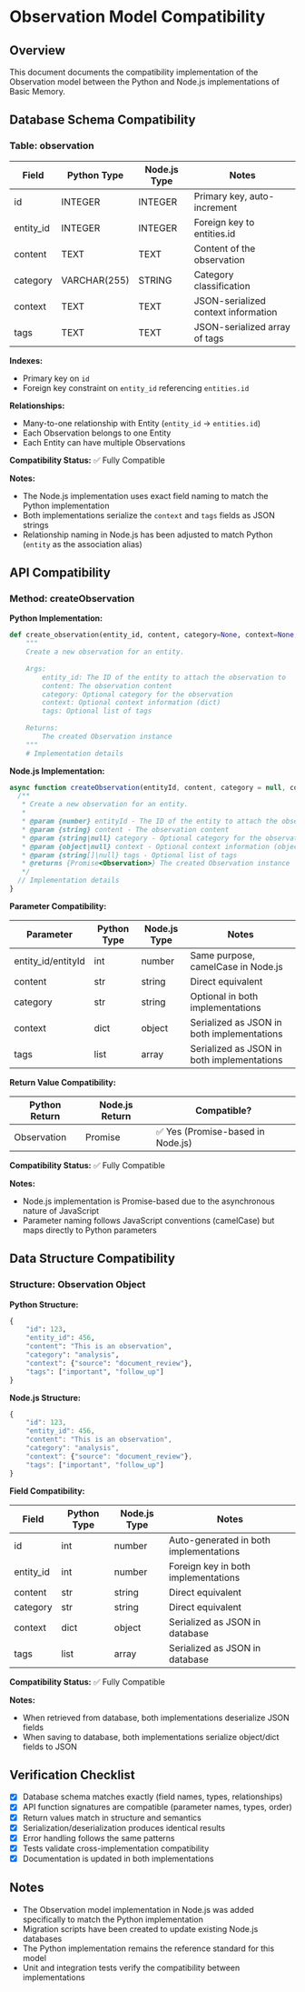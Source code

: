 # Observation Model Compatibility

## Overview

This document documents the compatibility implementation of the Observation model between the Python and Node.js implementations of Basic Memory.

## Database Schema Compatibility

### Table: observation

| Field | Python Type | Node.js Type | Notes |
|-------|------------|--------------|-------|
| id | INTEGER | INTEGER | Primary key, auto-increment |
| entity_id | INTEGER | INTEGER | Foreign key to entities.id |
| content | TEXT | TEXT | Content of the observation |
| category | VARCHAR(255) | STRING | Category classification |
| context | TEXT | TEXT | JSON-serialized context information |
| tags | TEXT | TEXT | JSON-serialized array of tags |

**Indexes:**
- Primary key on `id`
- Foreign key constraint on `entity_id` referencing `entities.id`

**Relationships:**
- Many-to-one relationship with Entity (`entity_id` -> `entities.id`)
- Each Observation belongs to one Entity
- Each Entity can have multiple Observations

**Compatibility Status:** ✅ Fully Compatible

**Notes:**
- The Node.js implementation uses exact field naming to match the Python implementation
- Both implementations serialize the `context` and `tags` fields as JSON strings
- Relationship naming in Node.js has been adjusted to match Python (`entity` as the association alias)

## API Compatibility

### Method: createObservation

**Python Implementation:**
```python
def create_observation(entity_id, content, category=None, context=None, tags=None):
    """
    Create a new observation for an entity.
    
    Args:
        entity_id: The ID of the entity to attach the observation to
        content: The observation content
        category: Optional category for the observation
        context: Optional context information (dict)
        tags: Optional list of tags
        
    Returns:
        The created Observation instance
    """
    # Implementation details
```

**Node.js Implementation:**
```javascript
async function createObservation(entityId, content, category = null, context = null, tags = null) {
  /**
   * Create a new observation for an entity.
   * 
   * @param {number} entityId - The ID of the entity to attach the observation to
   * @param {string} content - The observation content
   * @param {string|null} category - Optional category for the observation
   * @param {object|null} context - Optional context information (object)
   * @param {string[]|null} tags - Optional list of tags
   * @returns {Promise<Observation>} The created Observation instance
   */
  // Implementation details
}
```

**Parameter Compatibility:**

| Parameter | Python Type | Node.js Type | Notes |
|-----------|------------|--------------|-------|
| entity_id/entityId | int | number | Same purpose, camelCase in Node.js |
| content | str | string | Direct equivalent |
| category | str | string | Optional in both implementations |
| context | dict | object | Serialized as JSON in both implementations |
| tags | list | array | Serialized as JSON in both implementations |

**Return Value Compatibility:**

| Python Return | Node.js Return | Compatible? |
|--------------|----------------|-------------|
| Observation | Promise<Observation> | ✅ Yes (Promise-based in Node.js) |

**Compatibility Status:** ✅ Fully Compatible

**Notes:**
- Node.js implementation is Promise-based due to the asynchronous nature of JavaScript
- Parameter naming follows JavaScript conventions (camelCase) but maps directly to Python parameters

## Data Structure Compatibility

### Structure: Observation Object

**Python Structure:**
```python
{
    "id": 123,
    "entity_id": 456,
    "content": "This is an observation",
    "category": "analysis",
    "context": {"source": "document_review"},
    "tags": ["important", "follow_up"]
}
```

**Node.js Structure:**
```javascript
{
    "id": 123,
    "entity_id": 456,
    "content": "This is an observation",
    "category": "analysis",
    "context": {"source": "document_review"},
    "tags": ["important", "follow_up"]
}
```

**Field Compatibility:**

| Field | Python Type | Node.js Type | Notes |
|-------|------------|--------------|-------|
| id | int | number | Auto-generated in both implementations |
| entity_id | int | number | Foreign key in both implementations |
| content | str | string | Direct equivalent |
| category | str | string | Direct equivalent |
| context | dict | object | Serialized as JSON in database |
| tags | list | array | Serialized as JSON in database |

**Compatibility Status:** ✅ Fully Compatible

**Notes:**
- When retrieved from database, both implementations deserialize JSON fields
- When saving to database, both implementations serialize object/dict fields to JSON

## Verification Checklist

- [x] Database schema matches exactly (field names, types, relationships)
- [x] API function signatures are compatible (parameter names, types, order)
- [x] Return values match in structure and semantics
- [x] Serialization/deserialization produces identical results
- [x] Error handling follows the same patterns
- [x] Tests validate cross-implementation compatibility
- [x] Documentation is updated in both implementations

## Notes

- The Observation model implementation in Node.js was added specifically to match the Python implementation
- Migration scripts have been created to update existing Node.js databases
- The Python implementation remains the reference standard for this model
- Unit and integration tests verify the compatibility between implementations

